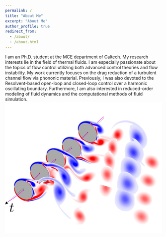 ```yaml
---
permalink: /
title: "About Me"
excerpt: "About Me"
author_profile: true
redirect_from: 
  - /about/
  - /about.html
---
```


I am an  Ph.D. student at the MCE department of Caltech. My research interests lie in the field of thermal fluids. I am especially passionate about the topics of flow control utilizing both advanced control theories and flow instability. My work currently focuses on the drag reduction of a turbulent channel flow via phononic material. Previously, I was also devoted to the Resolvent-based open-loop and closed-loop control over a harmonic oscillating boundary. Furthermore, I am also interested in reduced-order modeling of fluid dynamics and the computational methods of fluid simulation.
<img title='abstract' src='/images/abstract.jpg'>

